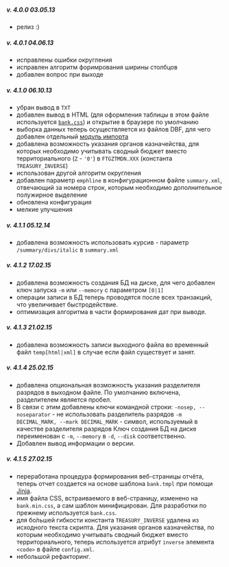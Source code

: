 ##### v. 4.0.0 03.05.13

* релиз :)

##### v. 4.0.1 04.06.13

* исправлены ошибки округления
* исправлен алгоритм форимрования ширины столбцов
* добавлен вопрос при выходе

##### v. 4.1.0 06.10.13

+ убран вывод в `TXT`
+ добавлен вывод в HTML (для оформления таблицы в этом файле используется [`bank.css`][bankcss]) и открытие в браузере по умолчанию
+ выборка данных теперь осуществляется из файлов DBF, для чего добавлен 
отдельный [модуль импорта][dbftr]
+ добавлена возможность указания органов казначейства, для которых необходимо учитывать сводный бюджет вместо территориального (`Z` - `'0'`) в `FTGZTMDN.XXX` (константа `TREASURY_INVERSE`)
+ использован другой алгоритм округления
+ добавлен параметр `emphline` в конфигурационном файле `summary.xml`, отвечающий за номера строк, которым необходимо дополнительное полужирное выделение
+ обновлена конфигурация
+ мелкие улучшения

##### v. 4.1.1 05.12.14

* добавлена возможность использовать курсив - параметр `/summary/divs/italic` в `summary.xml`

##### v. 4.1.2 17.02.15

* добавлена возможность создания БД на диске, для чего добавлен ключ 
  запуска `-m` или `--memory` с параметром  `[0|1]`
* операции записи в БД теперь проводятся после всех транзакций, что 
  увеличивает быстродействие. 
* оптимизация алгоритма в части формирования дат при выводе.

##### v. 4.1.3 21.02.15
* добавлена возможность записи выходного файла во временный файл `temp[html|xml]`  в случае если файл существует и занят.

##### v. 4.1.4 25.02.15
* добавлена опциональная возможность указания разделителя разрядов в выходном 
файле. По умолчанию включена, разделителем является пробел.
* В связи с этим добавлены ключи командной строки:
    `-nosep, --noseparator` - не использовать разделитель разрядов
    `-m DECIMAL_MARK, --mark DECIMAL_MARK` - символ, используемый в качестве разделителя разрядов
    Ключ создания БД на диске переименован с `-m`, `--memory` в  `-d`, `--disk` соответственно.
* Добавлен вывод информации о версии.

##### v. 4.1.5 27.02.15
* переработана процедура формирования веб-страницы отчёта, теперь отчет создается 
на основе шаблона `bank.tmpl` при помощи [Jinja][jinja].
* имя файла CSS, встраиваемого в веб-страницу, изменено на `bank.min.css`, а сам 
шаблон минифицирован. Для разработки по прежнему используется `bank.css`.
* для бо́льшей гибкости константа `TREASURY_INVERSE` удалена из исходного текста 
скрипта. Для указания органов казначейства, по которым  необходимо учитывать 
сводный бюджет вместо территориального, теперь используется атрибут `inverse` 
элемента `<code>` в файле `config.xml`.
* небольшой рефакторинг.

[dbftr]: https://github.com/ap-Codkelden/autoBnk/blob/master/utils.py
[bankcss]: https://github.com/ap-Codkelden/autoBnk/blob/master/config/bank.css
[jinja]: http://jinja.pocoo.org/
